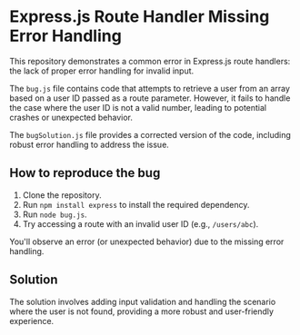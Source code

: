 # Express.js Route Handler Missing Error Handling

This repository demonstrates a common error in Express.js route handlers: the lack of proper error handling for invalid input.

The `bug.js` file contains code that attempts to retrieve a user from an array based on a user ID passed as a route parameter.  However, it fails to handle the case where the user ID is not a valid number, leading to potential crashes or unexpected behavior.

The `bugSolution.js` file provides a corrected version of the code, including robust error handling to address the issue.

## How to reproduce the bug

1. Clone the repository.
2. Run `npm install express` to install the required dependency.
3. Run `node bug.js`. 
4. Try accessing a route with an invalid user ID (e.g., `/users/abc`).

You'll observe an error (or unexpected behavior) due to the missing error handling.

## Solution

The solution involves adding input validation and handling the scenario where the user is not found, providing a more robust and user-friendly experience.